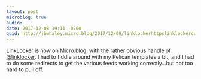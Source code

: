 ```yaml
---
layout: post
microblog: true
audio: 
date: 2017-12-08 19:11 -0700
guid: http://jbwhaley.micro.blog/2017/12/09/linklockerhttpslinklockercoblog-is-now.html
---
```

[LinkLocker](https://linklocker.co/blog/) is now on Micro.blog, with the rather obvious handle of [@linklocker](https://micro.blog/linklocker). I had to fiddle around with my Pelican templates a bit, and I had to do some redirects to get the various feeds working correctly…but not too hard to pull off.
